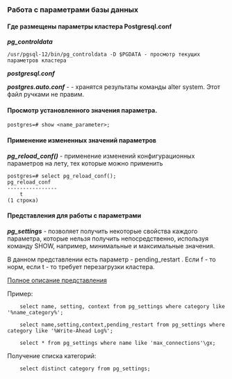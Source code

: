 ### Работа с параметрами базы данных

#### Где размещены параметры кластера Postgresql.conf

***pg_controldata*** 

    /usr/pgsql-12/bin/pg_controldata -D $PGDATA - просмотр текущих параметров кластера
    
***postgresql.conf*** 

***postgres.auto.conf*** - - хранятся результаты команды alter system. Этот файл ручками не правим.

#### Просмотр установленного значения параметра.

    postgres=# show <name_parameter>;
    
    

    
#### Применение измененных значений параметров

***pg_reload_conf()*** - применение изменений конфигурационных параметров на лету, тех которые можно применить

    postgres=# select pg_reload_conf();
    pg_reload_conf 
    ----------------
        t
    (1 строка)

    
#### Представления для работы с параметрами

***pg_settings*** - позволяет получить некоторые свойства каждого параметра, которые нельзя получить непосредственно, используя команду SHOW, например, минимальные и максимальные значения.

В данном представлении есть параметр - pending_restart . Если f - то норм, если t - то требует перезагрузки кластера.

[Полное описание представления](https://postgrespro.ru/docs/postgresql/14/view-pg-settings)

Пример:

        select name, setting, context from pg_settings where category like '%name_category%';

        select name,setting,context,pending_restart from pg_settings where category like '%Write-Ahead Log%'; 
        
        select * from pg_settings where name like 'max_connections'\gx;
 
 Получение списка категорий:
 
        select distinct category from pg_settings;
           
